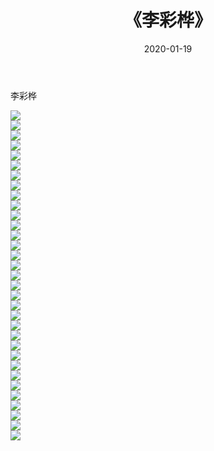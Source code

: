 ﻿---
layout: post
title:  《李彩桦》
date:   2020-01-19
img: http://pic.660000.xyz/1:/壁纸/明星魅力/华人明星/李彩桦/000.jpg
categories: [美女, 清纯, 唯美]
---

李彩桦

 ![](http://pic.660000.xyz/1:/壁纸/明星魅力/华人明星/李彩桦/001.jpg) <br>![](http://pic.660000.xyz/1:/壁纸/明星魅力/华人明星/李彩桦/002.jpg) <br>![](http://pic.660000.xyz/1:/壁纸/明星魅力/华人明星/李彩桦/003.jpg) <br>![](http://pic.660000.xyz/1:/壁纸/明星魅力/华人明星/李彩桦/004.jpg) <br>![](http://pic.660000.xyz/1:/壁纸/明星魅力/华人明星/李彩桦/005.jpg) <br>![](http://pic.660000.xyz/1:/壁纸/明星魅力/华人明星/李彩桦/006.jpg) <br>![](http://pic.660000.xyz/1:/壁纸/明星魅力/华人明星/李彩桦/007.jpg) <br>![](http://pic.660000.xyz/1:/壁纸/明星魅力/华人明星/李彩桦/008.jpg) <br>![](http://pic.660000.xyz/1:/壁纸/明星魅力/华人明星/李彩桦/009.jpg) <br>![](http://pic.660000.xyz/1:/壁纸/明星魅力/华人明星/李彩桦/010.jpg) <br>![](http://pic.660000.xyz/1:/壁纸/明星魅力/华人明星/李彩桦/011.jpg) <br>![](http://pic.660000.xyz/1:/壁纸/明星魅力/华人明星/李彩桦/012.jpg) <br>![](http://pic.660000.xyz/1:/壁纸/明星魅力/华人明星/李彩桦/013.jpg) <br>![](http://pic.660000.xyz/1:/壁纸/明星魅力/华人明星/李彩桦/014.jpg) <br>![](http://pic.660000.xyz/1:/壁纸/明星魅力/华人明星/李彩桦/015.jpg) <br>![](http://pic.660000.xyz/1:/壁纸/明星魅力/华人明星/李彩桦/016.jpg) <br>![](http://pic.660000.xyz/1:/壁纸/明星魅力/华人明星/李彩桦/017.jpg) <br>![](http://pic.660000.xyz/1:/壁纸/明星魅力/华人明星/李彩桦/018.jpg) <br>![](http://pic.660000.xyz/1:/壁纸/明星魅力/华人明星/李彩桦/019.jpg) <br>![](http://pic.660000.xyz/1:/壁纸/明星魅力/华人明星/李彩桦/020.jpg) <br>![](http://pic.660000.xyz/1:/壁纸/明星魅力/华人明星/李彩桦/021.jpg) <br>![](http://pic.660000.xyz/1:/壁纸/明星魅力/华人明星/李彩桦/022.jpg) <br>![](http://pic.660000.xyz/1:/壁纸/明星魅力/华人明星/李彩桦/023.jpg) <br>![](http://pic.660000.xyz/1:/壁纸/明星魅力/华人明星/李彩桦/024.jpg) <br>![](http://pic.660000.xyz/1:/壁纸/明星魅力/华人明星/李彩桦/025.jpg) <br>![](http://pic.660000.xyz/1:/壁纸/明星魅力/华人明星/李彩桦/026.jpg) <br>![](http://pic.660000.xyz/1:/壁纸/明星魅力/华人明星/李彩桦/027.jpg) <br>![](http://pic.660000.xyz/1:/壁纸/明星魅力/华人明星/李彩桦/028.jpg) <br>![](http://pic.660000.xyz/1:/壁纸/明星魅力/华人明星/李彩桦/029.jpg) <br>![](http://pic.660000.xyz/1:/壁纸/明星魅力/华人明星/李彩桦/030.jpg) <br>![](http://pic.660000.xyz/1:/壁纸/明星魅力/华人明星/李彩桦/031.jpg) <br>![](http://pic.660000.xyz/1:/壁纸/明星魅力/华人明星/李彩桦/032.jpg) <br>![](http://pic.660000.xyz/1:/壁纸/明星魅力/华人明星/李彩桦/033.jpg) <br>